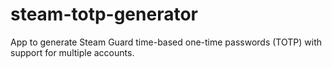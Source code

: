 # steam-totp-generator
App to generate Steam Guard time-based one-time passwords (TOTP) with support for multiple accounts.
